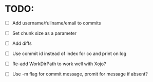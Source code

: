 # TODO:
- [ ] Add username/fullname/email to commits
- [ ] Set chunk size as a parameter
- [ ] Add diffs
- [ ] Use commit id instead of index for co and print on log
- [ ] Re-add WorkDirPath to work well with Xojo?
- [ ] Use -m flag for commit message, promit for message if absent?

